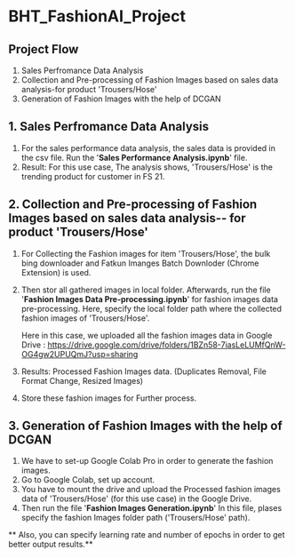 # BHT_FashionAI_Project

## Project Flow

1. Sales Perfromance Data Analysis
2. Collection and Pre-processing of Fashion Images based on sales data analysis-for product 'Trousers/Hose'
4. Generation of Fashion Images with the help of DCGAN

## 1. Sales Perfromance Data Analysis
1. For the sales performance data analysis, the sales data is provided in the csv file. Run the '**Sales Performance Analysis.ipynb**' file. 
2. Result: For this use case, The analysis shows, 'Trousers/Hose' is the trending product for customer in FS 21.

## 2. Collection and Pre-processing of Fashion Images based on sales data analysis-- for product 'Trousers/Hose'
 1. For Collecting the Fashion images for item 'Trousers/Hose', the bulk bing downloader and Fatkun Imanges Batch Downloder (Chrome Extension) is used.
 2. Then stor all gathered images in local folder. Afterwards, run the file '**Fashion Images Data Pre-processing.ipynb**' for fashion images data pre-processing. 
     Here, specify the local folder path where the collected fashion images of 'Trousers/Hose'.
     
     Here in this case, we uploaded all the fashion images data in Google Drive : https://drive.google.com/drive/folders/1BZn58-7iasLeLUMfQnW-OG4gw2UPUQmJ?usp=sharing
 3. Results: Processed Fashion Images data. (Duplicates Removal, File Format Change, Resized Images)
 4. Store these fashion images for Further process. 
    
 
## 3. Generation of Fashion Images with the help of DCGAN

1. We have to set-up Google Colab Pro in order to generate the fashion images. 
2. Go to Google Colab, set up account.
3. You have to mount the drive and upload the Processed fashion images data of 'Trousers/Hose' (for this use case) in the Google Drive.
4. Then run the file '**Fashion Images Generation.ipynb**' In this file, plases specify the fashion Images folder path ('Trousers/Hose' path).

** Also, you can specify learning rate and number of epochs in order to get better output results.**

